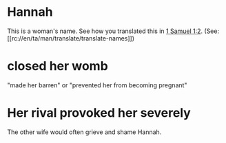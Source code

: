 # Hannah

This is a woman's name. See how you translated this in [1 Samuel 1:2](./01.md). (See: [[rc://en/ta/man/translate/translate-names]])

# closed her womb

"made her barren" or "prevented her from becoming pregnant"

# Her rival provoked her severely

The other wife would often grieve and shame Hannah.